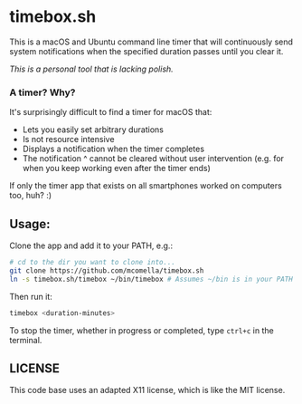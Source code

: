 # timebox.sh
This is a macOS and Ubuntu command line timer that will continuously send
system notifications when the specified duration passes until you clear it.

*This is a personal tool that is lacking polish.*

### A timer? Why?
It's surprisingly difficult to find a timer for macOS that:
- Lets you easily set arbitrary durations
- Is not resource intensive
- Displays a notification when the timer completes
- The notification ^ cannot be cleared without user intervention (e.g. for when
  you keep working even after the timer ends)

If only the timer app that exists on all smartphones worked on computers too,
huh? :)

## Usage:
Clone the app and add it to your PATH, e.g.:
```sh
# cd to the dir you want to clone into...
git clone https://github.com/mcomella/timebox.sh
ln -s timebox.sh/timebox ~/bin/timebox # Assumes ~/bin is in your PATH
```

Then run it:
```sh
timebox <duration-minutes>
```

To stop the timer, whether in progress or completed, type `ctrl+c` in the
terminal.

## LICENSE
This code base uses an adapted X11 license, which is like the MIT license.
